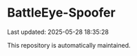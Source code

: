 # BattleEye-Spoofer

Last updated: 2025-05-28 18:35:28

This repository is automatically maintained.
